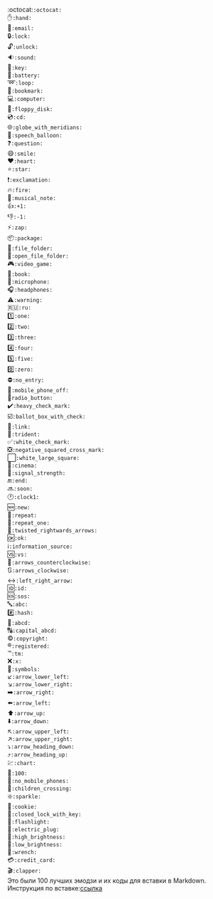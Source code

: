 :octocat:`:octocat:`  
:hand:`:hand:`  
:email:`:email:`  
:lock:`:lock:`  
:unlock:`:unlock:`  
:sound:`:sound:`  
:key:`:key:`  
:battery:`:battery:`  
:loop:`:loop:`  
:bookmark:`:bookmark:`  
:computer:`:computer:`  
:floppy_disk:`:floppy_disk:`  
:cd:`:cd:`  
:globe_with_meridians:`:globe_with_meridians:`  
:speech_balloon:`:speech_balloon:`  
:question:`:question:`  
:smile:`:smile:`  
:heart:`:heart:`  
:star:`:star:`  
:exclamation:`:exclamation:`  
:fire:`:fire:`  
:musical_note:`:musical_note:`  
:+1:`:+1:`  
:-1:`:-1:`  
:zap:`:zap:`  
:package:`:package:`  
:file_folder:`:file_folder:`  
:open_file_folder:`:open_file_folder:`  
:video_game:`:video_game:`  
:book:`:book:`  
:microphone:`:microphone:`  
:headphones:`:headphones:`  
:warning:`:warning:`  
:ru:`:ru:`  
:one:`:one:`  
:two:`:two:`  
:three:`:three:`  
:four:`:four:`  
:five:`:five:`  
:zero:`:zero:`  
:no_entry:`:no_entry:`  
:mobile_phone_off:`:mobile_phone_off:`  
:radio_button:`radio_button:`  
:heavy_check_mark:`:heavy_check_mark:`  
:ballot_box_with_check:`:ballot_box_with_check:`  
:link:`:link:`  
:trident:`:trident:`  
:white_check_mark:`:white_check_mark:`  
:negative_squared_cross_mark:`:negative_squared_cross_mark:	`  
:white_large_square:`:white_large_square:`  
:cinema:`:cinema:`  
:signal_strength:`:signal_strength:`  
:end:`:end:`  
:soon:`:soon:`  
:clock1:`:clock1:`  
:new:`:new:`  
:repeat:`:repeat:`  
:repeat_one:`:repeat_one:`  
:twisted_rightwards_arrows:`:twisted_rightwards_arrows:`  
:ok:`:ok:`  
:information_source:`:information_source:`  
:vs:`:vs:`  
:arrows_counterclockwise:`:arrows_counterclockwise:`  
:arrows_clockwise:`:arrows_clockwise:`  
:left_right_arrow:`:left_right_arrow:`  
:id:`:id:`  
:sos:`:sos:`  
:abc:`:abc:`  
:hash:`:hash:`  
:abcd:`:abcd:`  
:capital_abcd:`:capital_abcd:`  
:copyright:`:copyright:`  
:registered:`:registered:`  
:tm:`:tm:`  
:x:`:x:`  
:symbols:`:symbols:`  
:arrow_lower_left:`:arrow_lower_left:`  
:arrow_lower_right:`:arrow_lower_right:`  
:arrow_right:`:arrow_right:`  
:arrow_left:`:arrow_left:`  
:arrow_up:`:arrow_up:`  
:arrow_down:`:arrow_down:`  
:arrow_upper_left:`:arrow_upper_left:`  
:arrow_upper_right:`:arrow_upper_right:`  
:arrow_heading_down:`:arrow_heading_down:`  
:arrow_heading_up:`:arrow_heading_up:`  
:chart:`:chart:`  
:100:`:100:`  
:no_mobile_phones:`:no_mobile_phones:`  
:children_crossing:`:children_crossing:`  
:sparkle:`:sparkle:`  
:cookie:`:cookie:`  
:closed_lock_with_key:`:closed_lock_with_key:`  
:flashlight:`:flashlight:`  
:electric_plug:`:electric_plug:`  
:high_brightness:`:high_brightness:`  
:low_brightness:`:low_brightness:`  
:wrench:`:wrench:`  
:credit_card:`:credit_card:`  
:clapper:`:clapper:`  
Это были 100 лучших эмодзи и их коды для вставки в Markdown. Инструкция по вставке:[ссылка](https://github.com/AndreyKozhev/Markdown-format#%D1%8D%D0%BC%D0%BE%D0%B4%D0%B7%D0%B8../Markdown-format#эмодзи)
